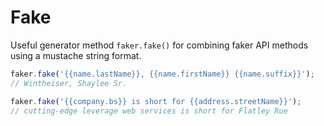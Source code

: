 # Fake

Useful generator method `faker.fake()` for combining faker API methods using a mustache string format.

```js
faker.fake('{{name.lastName}}, {{name.firstName}} {{name.suffix}}');
// Wintheiser, Shaylee Sr.

faker.fake('{{company.bs}} is short for {{address.streetName}}');
// cutting-edge leverage web services is short for Flatley Rue
```
